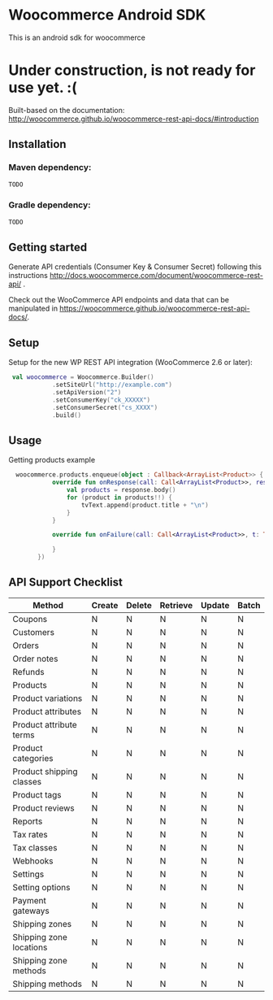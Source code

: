 # Woocommerce Android SDK

This is an android sdk for woocommerce 

# Under construction, is not ready for use yet. :(

Built-based on the documentation: http://woocommerce.github.io/woocommerce-rest-api-docs/#introduction

## Installation

### Maven dependency:
```xml
TODO
```

### Gradle dependency:
```xml
TODO
```

## Getting started

Generate API credentials (Consumer Key & Consumer Secret) following this instructions <http://docs.woocommerce.com/document/woocommerce-rest-api/>
.

Check out the WooCommerce API endpoints and data that can be manipulated in <https://woocommerce.github.io/woocommerce-rest-api-docs/>.

## Setup

Setup for the new WP REST API integration (WooCommerce 2.6 or later):

```kotlin
 val woocommerce = Woocommerce.Builder()
            .setSiteUrl("http://example.com")
            .setApiVersion("2")
            .setConsumerKey("ck_XXXXX")
            .setConsumerSecret("cs_XXXX")
            .build()
```

## Usage
Getting products example

```kotlin
  woocommerce.products.enqueue(object : Callback<ArrayList<Product>> {
            override fun onResponse(call: Call<ArrayList<Product>>, response: Response<ArrayList<Product>>) {
                val products = response.body()
                for (product in products!!) {
                    tvText.append(product.title + "\n")
                }
            }

            override fun onFailure(call: Call<ArrayList<Product>>, t: Throwable) {

            }
        })
```

## API Support Checklist

Method | Create | Delete | Retrieve  | Update | Batch
--------------------- | ------------- | ------------- | ------------- | ------------- | -------------   
Coupons | N | N | N | N | N 
Customers | N | N | N | N | N
Orders | N | N | N | N | N
Order notes | N | N | N | N | N
Refunds | N | N | N | N | N
Products | N | N | N | N | N
Product variations | N | N | N | N | N
Product attributes | N | N | N | N | N
Product attribute terms | N | N | N | N | N
Product categories | N | N | N | N | N
Product shipping classes | N | N | N | N | N
Product tags | N | N | N | N | N
Product reviews | N | N | N | N | N
Reports | N | N | N | N | N
Tax rates | N | N | N | N | N
Tax classes | N | N | N | N | N
Webhooks | N | N | N | N | N
Settings | N | N | N | N | N
Setting options | N | N | N | N | N
Payment gateways | N | N | N | N | N
Shipping zones | N | N | N | N | N
Shipping zone locations | N | N | N | N | N
Shipping zone methods | N | N | N | N | N
Shipping methods | N | N | N | N | N

